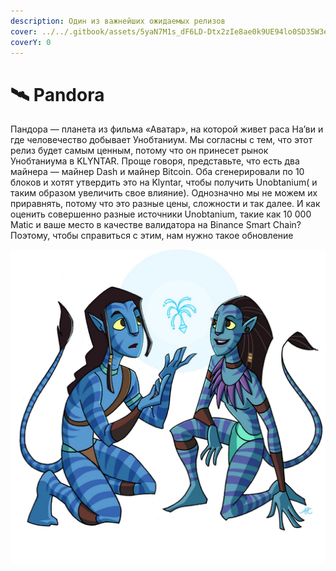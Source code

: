 ```yaml
---
description: Один из важнейших ожидаемых релизов
cover: ../../.gitbook/assets/5yaN7M1s_dF6LD-Dtx2zIe8ae0k9UE94lo0SD35W3eo.webp
coverY: 0
---
```


# 🛰 Pandora

Пандора — планета из фильма «Аватар», на которой живет раса На’ви и где человечество добывает Унобтаниум. Мы согласны с тем, что этот релиз будет самым ценным, потому что он принесет рынок Унобтаниума в KLYNTAR. Проще говоря, представьте, что есть два майнера — майнер Dash и майнер Bitcoin. Оба сгенерировали по 10 блоков и хотят утвердить это на Klyntar, чтобы получить Unobtanium( и таким образом увеличить свое влияние). Однозначно мы не можем их приравнять, потому что это разные цены, сложности и так далее. И как оценить совершенно разные источники Unobtanium, такие как 10 000 Matic и ваше место в качестве валидатора на Binance Smart Chain? Поэтому, чтобы справиться с этим, нам нужно такое обновление

![](<../../.gitbook/assets/image (14).png>)
